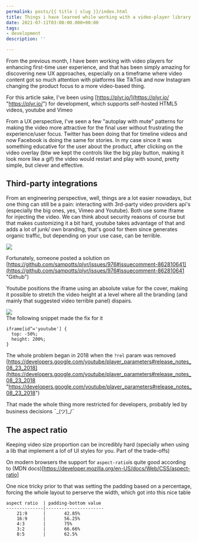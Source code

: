 ```yaml
---
permalink: posts/{{ title | slug }}/index.html
title: Things i have learned while working with a video-player library
date: 2021-07-11T03:00:00.000+00:00
tags:
- development
description: ''

---
```

From the previous month, I have been working with video players for enhancing first-time user experience, and that has been simply amazing for discovering new UX approaches, especially on a timeframe where video content got so much attention with platforms like TikTok and now Instagram changing the product focus to a more video-based thing.

For this article sake, I've been using [https://plyr.io/](https://plyr.io/ "https://plyr.io/") for development, which supports self-hosted HTML5 videos, youtube and Vimeo

From a UX perspective, I've seen a few "autoplay with mute" patterns for making the video more attractive for the final user without frustrating the experience/user focus. Twitter has been doing that for timeline videos and now Facebook is doing the same for stories. In my case since it was something educative for the user about the product, after clicking on the video overlay (btw we kept the controls like the big play button, making it look more like a gif) the video would restart and play with sound, pretty simple, but clever and effective.

## Third-party integrations

From an engineering perspective, well, things are a lot easier nowadays, but one thing can still be a pain: interacting with 3rd-party video providers api's (especially the big ones, yes, Vimeo and Youtube). Both use some iframe for injecting the video. We can think about security reasons of course but that makes customizing it a bit hard, youtube takes advantage of that and adds a lot of junk/ own branding, that's good for them since generates organic traffic, but depending on your use case, can be terrible.

![](https://user-images.githubusercontent.com/13686332/124141946-32dd1f80-da60-11eb-8a46-c0112eb580fd.png)

Fortunately, someone posted a solution on [https://github.com/sampotts/plyr/issues/976#issuecomment-862810641](https://github.com/sampotts/plyr/issues/976#issuecomment-862810641 "Github")

Youtube positions the iframe using an absolute value for the cover, making it possible to stretch the video height at a level where all the branding  (and mainly that suggested video terrible panel) dispairs.

![](https://user-images.githubusercontent.com/13686332/124141883-25279a00-da60-11eb-9689-e6b1c7955ace.png)  
The following snippet made the fix for it

    iframe[id^='youtube'] {
      top: -50%;
      height: 200%;
    }

The whole problem began in 2018 when the `?rel` param was removed   
[https://developers.google.com/youtube/player_parameters#release_notes_08_23_2018](https://developers.google.com/youtube/player_parameters#release_notes_08_23_2018 "https://developers.google.com/youtube/player_parameters#release_notes_08_23_2018")

That made the whole thing more restricted for developers, probably led by business decisions ¯\_(ツ)_/¯

## The aspect ratio

Keeping video size proportion can be incredibly hard (specially when using a lib that implement a lof of UI styles for you. Part of the trade-offs)

On modern browsers the support for `aspect-ratio`is quite good according to (MDN docs)[https://developer.mozilla.org/en-US/docs/Web/CSS/aspect-ratio] 

One nice tricky prior to that was setting the padding based on a percentage, forcing the whole layout to perserve the width, which got into this nice table

```
aspect ratio  | padding-bottom value
--------------|----------------------
    21:9      |       42.85%
    16:9      |       56.25%
    4:3       |       75%
    3:2       |       66.66%
    8:5       |       62.5%
```


